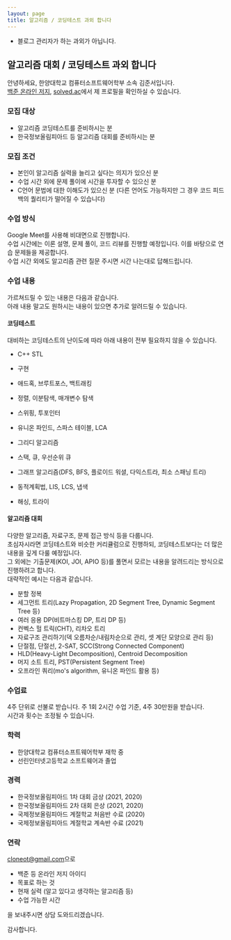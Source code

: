 ```yaml
---
layout: page
title: 알고리즘 / 코딩테스트 과외 합니다
---
```


* 블로그 관리자가 하는 과외가 아닙니다.

## 알고리즘 대회 / 코딩테스트 과외 합니다

안녕하세요, 한양대학교 컴퓨터소프트웨어학부 소속 김준서입니다.<br>
[백준 온라인 저지](https://www.acmicpc.net/user/junseo), [solved.ac](https://solved.ac/profile/junseo)에서 제 프로필을 확인하실 수 있습니다.

### 모집 대상
- 알고리즘 코딩테스트를 준비하시는 분
- 한국정보올림피아드 등 알고리즘 대회를 준비하시는 분

### 모집 조건
- 본인이 알고리즘 실력을 늘리고 싶다는 의지가 있으신 분
- 수업 시간 외에 문제 풀이에 시간을 투자할 수 있으신 분
- C언어 문법에 대한 이해도가 있으신 분 (다른 언어도 가능하지만 그 경우 코드 피드백의 퀄리티가 떨어질 수 있습니다)

### 수업 방식
Google Meet를 사용해 비대면으로 진행합니다.<br>
수업 시간에는 이론 설명, 문제 풀이, 코드 리뷰를 진행할 예정입니다. 이를 바탕으로 연습 문제들을 제공합니다.<br>
수업 시간 외에도 알고리즘 관련 질문 주시면 시간 나는대로 답해드립니다.

### 수업 내용
가르쳐드릴 수 있는 내용은 다음과 같습니다.<br>
아래 내용 말고도 원하시는 내용이 있으면 추가로 알려드릴 수 있습니다.

#### 코딩테스트
대비하는 코딩테스트의 난이도에 따라 아래 내용이 전부 필요하지 않을 수 있습니다.

- C++ STL

- 구현

- 애드혹, 브루트포스, 백트래킹

- 정렬, 이분탐색, 매개변수 탐색
- 스위핑, 투포인터
- 유니온 파인드, 스파스 테이블, LCA
- 그리디 알고리즘
- 스택, 큐, 우선순위 큐

- 그래프 알고리즘(DFS, BFS, 플로이드 워셜, 다익스트라, 최소 스패닝 트리)
- 동적계획법, LIS, LCS, 냅색
- 해싱, 트라이

#### 알고리즘 대회
다양한 알고리즘, 자료구조, 문제 접근 방식 등을 다룹니다.<br>
초심자시라면 코딩테스트와 비슷한 커리큘럼으로 진행하되, 코딩테스트보다는 더 많은 내용을 깊게 다룰 예정입니다.<br>
그 외에는 기출문제(KOI, JOI, APIO 등)를 풀면서 모르는 내용을 알려드리는 방식으로 진행하려고 합니다.<br>
대략적인 예시는 다음과 같습니다.

- 분할 정복
- 세그먼트 트리(Lazy Propagation, 2D Segment Tree, Dynamic Segment Tree 등)
- 여러 응용 DP(비트마스킹 DP, 트리 DP 등)
- 컨벡스 헐 트릭(CHT), 리차오 트리
- 자료구조 관리하기(덱 오름차순/내림차순으로 관리, 셋 계단 모양으로 관리 등)
- 단절점, 단절선, 2-SAT, SCC(Strong Connected Component)
- HLD(Heavy-Light Decomposition), Centroid Decomposition
- 머지 소트 트리, PST(Persistent Segment Tree)
- 오프라인 쿼리(mo's algorithm, 유니온 파인드 활용 등)



### 수업료
4주 단위로 선불로 받습니다. 주 1회 2시간 수업 기준, 4주 30만원을 받습니다.<br>
시간과 횟수는 조정될 수 있습니다.

### 학력
- 한양대학교 컴퓨터소프트웨어학부 재학 중
- 선린인터넷고등학교 소프트웨어과 졸업

### 경력
- 한국정보올림피아드 1차 대회 금상 (2021, 2020)
- 한국정보올림피아드 2차 대회 은상 (2021, 2020)
- 국제정보올림피아드 계절학교 처음반 수료 (2020)
- 국제정보올림피아드 계절학교 계속반 수료 (2021)

### 연락
<style>
.mail-address:after{
    content:attr(data-name) "@" attr(data-domain) "." attr(data-tld);
    text-decoration: underline
}
</style>
<a href="#" class="mail-address" data-name="cloneot" data-domain="gmail" data-tld="com" onclick="window.location.href = 'mailto:' + this.dataset.name + '@' + this.dataset.domain + '.' + this.dataset.tld"></a>으로

- 백준 등 온라인 저지 아이디
- 목표로 하는 것
- 현재 실력 (알고 있다고 생각하는 알고리즘 등)
- 수업 가능한 시간

을 보내주시면 상담 도와드리겠습니다.

감사합니다.
